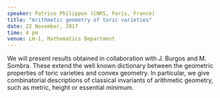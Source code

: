 ```yaml
---
speaker: Patrice Philippon (CNRS, Paris, France)
title: "Arithmetic geometry of toric varieties"
date: 22 November, 2017
time: 4 pm 
venue: LH-1, Mathematics Department
---
```


We will present results obtained in collaboration with J. Burgos and M. Sombra. These extend the well known dictionary between the geometric properties of toric varieties and convex geometry. In particular, we give combinatorial descriptions of classical invariants of arithmetic geometry, such as metric, height or essential minimum.
